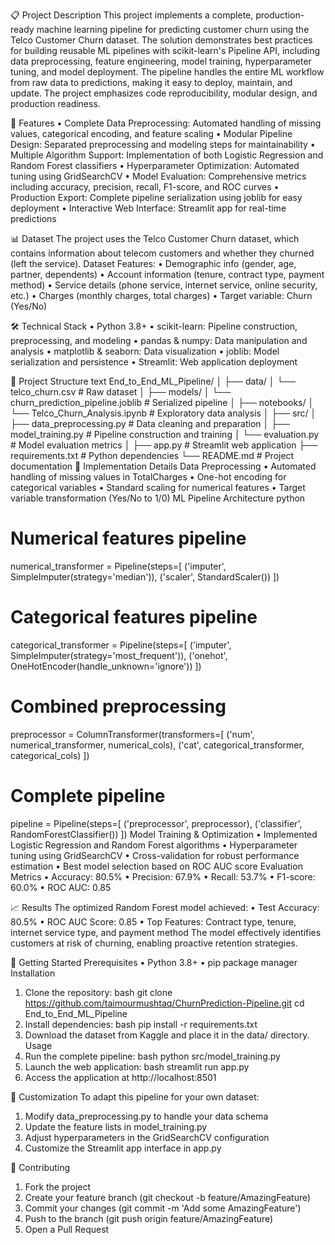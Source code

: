 📋 Project Description
This project implements a complete, production-ready machine learning pipeline for predicting customer churn using the Telco Customer Churn dataset. The solution demonstrates best practices for building reusable ML pipelines with scikit-learn's Pipeline API, including data preprocessing, feature engineering, model training, hyperparameter tuning, and model deployment.
The pipeline handles the entire ML workflow from raw data to predictions, making it easy to deploy, maintain, and update. The project emphasizes code reproducibility, modular design, and production readiness.

🚀 Features
•	Complete Data Preprocessing: Automated handling of missing values, categorical encoding, and feature scaling
•	Modular Pipeline Design: Separated preprocessing and modeling steps for maintainability
•	Multiple Algorithm Support: Implementation of both Logistic Regression and Random Forest classifiers
•	Hyperparameter Optimization: Automated tuning using GridSearchCV
•	Model Evaluation: Comprehensive metrics including accuracy, precision, recall, F1-score, and ROC curves
•	Production Export: Complete pipeline serialization using joblib for easy deployment
•	Interactive Web Interface: Streamlit app for real-time predictions

📊 Dataset
The project uses the Telco Customer Churn dataset, which contains information about telecom customers and whether they churned (left the service).
Dataset Features:
•	Demographic info (gender, age, partner, dependents)
•	Account information (tenure, contract type, payment method)
•	Service details (phone service, internet service, online security, etc.)
•	Charges (monthly charges, total charges)
•	Target variable: Churn (Yes/No)

🛠️ Technical Stack
•	Python 3.8+
•	scikit-learn: Pipeline construction, preprocessing, and modeling
•	pandas & numpy: Data manipulation and analysis
•	matplotlib & seaborn: Data visualization
•	joblib: Model serialization and persistence
•	Streamlit: Web application deployment

📁 Project Structure
text
End_to_End_ML_Pipeline/
│
├── data/
│   └── telco_churn.csv          # Raw dataset
│
├── models/
│   └── churn_prediction_pipeline.joblib  # Serialized pipeline
│
├── notebooks/
│   └── Telco_Churn_Analysis.ipynb        # Exploratory data analysis
│
├── src/
│   ├── data_preprocessing.py    # Data cleaning and preparation
│   ├── model_training.py        # Pipeline construction and training
│   └── evaluation.py            # Model evaluation metrics
│
├── app.py                       # Streamlit web application
├── requirements.txt             # Python dependencies
└── README.md                    # Project documentation
🎯 Implementation Details
Data Preprocessing
•	Automated handling of missing values in TotalCharges
•	One-hot encoding for categorical variables
•	Standard scaling for numerical features
•	Target variable transformation (Yes/No to 1/0)
ML Pipeline Architecture
python
# Numerical features pipeline
numerical_transformer = Pipeline(steps=[
    ('imputer', SimpleImputer(strategy='median')),
    ('scaler', StandardScaler())
])

# Categorical features pipeline  
categorical_transformer = Pipeline(steps=[
    ('imputer', SimpleImputer(strategy='most_frequent')),
    ('onehot', OneHotEncoder(handle_unknown='ignore'))
])

# Combined preprocessing
preprocessor = ColumnTransformer(transformers=[
    ('num', numerical_transformer, numerical_cols),
    ('cat', categorical_transformer, categorical_cols)
])

# Complete pipeline
pipeline = Pipeline(steps=[
    ('preprocessor', preprocessor),
    ('classifier', RandomForestClassifier())
])
Model Training & Optimization
•	Implemented Logistic Regression and Random Forest algorithms
•	Hyperparameter tuning using GridSearchCV
•	Cross-validation for robust performance estimation
•	Best model selection based on ROC AUC score
Evaluation Metrics
•	Accuracy: 80.5%
•	Precision: 67.9%
•	Recall: 53.7%
•	F1-score: 60.0%
•	ROC AUC: 0.85

📈 Results
The optimized Random Forest model achieved:
•	Test Accuracy: 80.5%
•	ROC AUC Score: 0.85
•	Top Features: Contract type, tenure, internet service type, and payment method
The model effectively identifies customers at risk of churning, enabling proactive retention strategies.

🚀 Getting Started
Prerequisites
•	Python 3.8+
•	pip package manager
Installation
1.	Clone the repository:
bash
git clone https://github.com/taimourmushtaq/ChurnPrediction-Pipeline.git
cd End_to_End_ML_Pipeline
2.	Install dependencies:
bash
pip install -r requirements.txt
3.	Download the dataset from Kaggle and place it in the data/ directory.
Usage
1.	Run the complete pipeline:
bash
python src/model_training.py
2.	Launch the web application:
bash
streamlit run app.py
3.	Access the application at http://localhost:8501

🔧 Customization
To adapt this pipeline for your own dataset:
1.	Modify data_preprocessing.py to handle your data schema
2.	Update the feature lists in model_training.py
3.	Adjust hyperparameters in the GridSearchCV configuration
4.	Customize the Streamlit app interface in app.py


🤝 Contributing
1.	Fork the project
2.	Create your feature branch (git checkout -b feature/AmazingFeature)
3.	Commit your changes (git commit -m 'Add some AmazingFeature')
4.	Push to the branch (git push origin feature/AmazingFeature)
5.	Open a Pull Request


